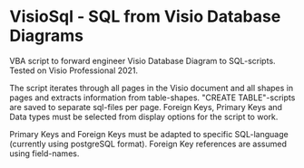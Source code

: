 # VisioSql - SQL from Visio Database Diagrams

VBA script to forward engineer Visio Database Diagram to SQL-scripts. Tested on Visio Professional 2021.

The script iterates through all pages in the Visio document and all shapes in pages and extracts information from table-shapes. "CREATE TABLE"-scripts are saved to separate sql-files per page. Foreign Keys, Primary Keys and Data types must be selected from display options for the script to work.

Primary Keys and Foreign Keys must be adapted to specific SQL-language (currently using postgreSQL format). Foreign Key references are assumed using field-names.
